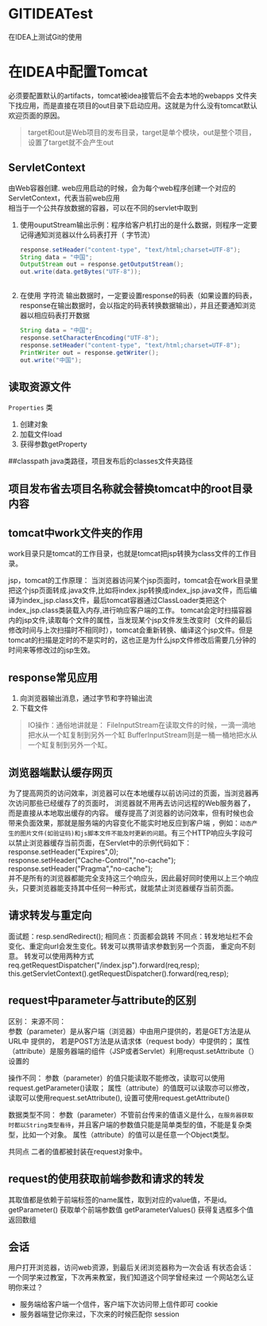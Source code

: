 # GITIDEATest

在IDEA上测试Git的使用

# 在IDEA中配置Tomcat

必须要配置默认的artifacts，tomcat被idea接管后不会去本地的webapps 文件夹下找应用，而是直接在项目的out目录下启动应用。这就是为什么没有tomcat默认 欢迎页面的原因。

> target和out是Web项目的发布目录，target是单个模块，out是整个项目，设置了target就不会产生out

## ServletContext

由Web容器创建. web应用启动的时候，会为每个web程序创建一个对应的ServletContext，代表当前web应用</br>
相当于一个公共存放数据的容器，可以在不同的servlet中取到

1. 使用ouputStream输出示例：程序给客户机打出的是什么数据，则程序一定要记得通知浏览器以什么码表打开（ 字节流）
   ```java
   response.setHeader("content-type", "text/html;charset=UTF-8");
   String data = "中国";
   OutputStream out = response.getOutputStream();
   out.write(data.getBytes("UTF-8"));
    
2. 在使用 字符流 输出数据时，一定要设置response的码表（如果设置的码表，response在输出数据时，会以指定的码表转换数据输出），并且还要通知浏览器以相应码表打开数据
      ```java
   String data = "中国";
   response.setCharacterEncoding("UTF-8");
   response.setHeader("content-type", "text/html;charset=UTF-8");
   PrintWriter out = response.getWriter();
   out.write("中国");
   
## 读取资源文件
`Properties` 类
1. 创建对象
2. 加载文件load
3. 获得参数getProperty

##classpath
java类路径，项目发布后的classes文件夹路径

## 项目发布省去项目名称就会替换tomcat中的root目录内容

## tomcat中work文件夹的作用
work目录只是tomcat的工作目录，也就是tomcat把jsp转换为class文件的工作目录。

jsp，tomcat的工作原理：
当浏览器访问某个jsp页面时，tomcat会在work目录里把这个jsp页面转成.java文件,比如将index.jsp转换成index_jsp.java文件，而后编译为index_jsp.class文件，最后tomcat容器通过ClassLoader类把这个index_jsp.class类装载入内存,进行响应客户端的工作。
tomcat会定时扫描容器内的jsp文件,读取每个文件的属性，当发现某个jsp文件发生改变时（文件的最后修改时间与上次扫描时不相同时），tomcat会重新转换、编译这个jsp文件。但是tomcat的扫描是定时的不是实时的，这也正是为什么jsp文件修改后需要几分钟的时间来等修改过的jsp生效。

## response常见应用
1. 向浏览器输出消息，通过字节和字符输出流
2. 下载文件

> IO操作：通俗地讲就是： 
> FileInputStream在读取文件的时候，一滴一滴地把水从一个缸复制到另外一个缸 
> BufferInputStream则是一桶一桶地把水从一个缸复制到另外一个缸。

## 浏览器端默认缓存网页
为了提高网页的访问效率，浏览器可以在本地缓存以前访问过的页面，当浏览器再次访问那些已经缓存了的页面时，
浏览器就不用再去访问远程的Web服务器了，而是直接从本地取出缓存的内容。
缓存提高了浏览器的访问效率，但有时候也会带来负面效果，那就是服务端的内容变化不能实时地反应到客户端
，例如：`动态产生的图片文件(如验证码)和js脚本文件不能及时更新的问题`。有三个HTTP响应头字段可以禁止浏览器缓存当前页面，在Servlet中的示例代码如下：</br>
response.setHeader("Expires",0);</br>
response.setHeader("Cache-Control","no-cache");</br>
response.setHeader("Pragma","no-cache");</br>
并不是所有的浏览器都能完全支持这三个响应头，因此最好同时使用以上三个响应头，只要浏览器能支持其中任何一种形式，就能禁止浏览器缓存当前页面。

## 请求转发与重定向
面试题：resp.sendRedirect();
相同点：页面都会跳转   不同点：转发地址栏不会变化、重定向url会发生变化。转发可以携带请求参数到另一个页面，
重定向不刻意。
转发可以使用两种方式
req.getRequestDispatcher("/index.jsp").forward(req,resp);
this.getServletContext().getRequestDispatcher().forward(req,resp);

## request中parameter与attribute的区别
区别：
来源不同：   
参数（parameter）是从客户端（浏览器）中由用户提供的，若是GET方法是从URL中 提供的，
若是POST方法是从请求体（request body）中提供的；
属性（attribute）是服务器端的组件（JSP或者Servlet）利用requst.setAttribute（）设置的

操作不同：   参数（parameter）的值只能读取不能修改，读取可以使用request.getParameter()读取；
属性（attribute）的值既可以读取亦可以修改，读取可以使用request.setAttribute(), 设置可使用request.getAttribute()

数据类型不同：   参数（parameter）不管前台传来的值语义是什么，`在服务器获取时都以String类型看待`，并且客户端的参数值只能是简单类型的值，不能是复杂类型，比如一个对象。
属性（attribute）的值可以是任意一个Object类型。

共同点
二者的值都被封装在request对象中。

## request的使用获取前端参数和请求的转发
其取值都是依赖于前端标签的name属性，取到对应的value值，不是id。
getParameter()  获取单个前端参数值
getParameterValues()  获得复选框多个值返回数组

## 会话
用户打开浏览器，访问web资源，到最后关闭浏览器称为一次会话
有状态会话：一个同学来过教室，下次再来教室，我们知道这个同学曾经来过
一个网站怎么证明你来过？
- 服务端给客户端一个信件，客户端下次访问带上信件即可 cookie
- 服务器端登记你来过，下次来的时候匹配你  session